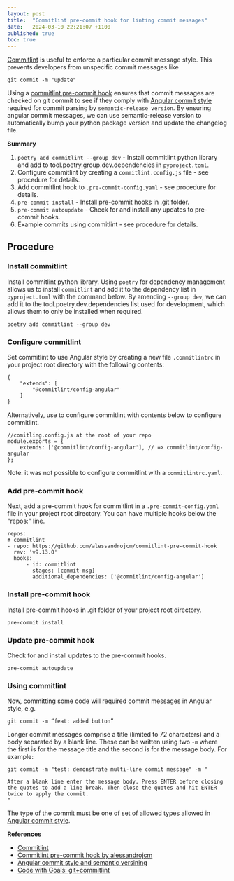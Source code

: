 ```yaml
---
layout: post
title:  "Commitlint pre-commit hook for linting commit messages"
date:   2024-03-10 22:21:07 +1100
published: true
toc: true
---
```


[Commitlint](https://commitlint.js.org/) is useful to enforce a particular commit message style. This prevents developers from unspecific commit messages like
```
git commit -m "update"
```

Using a [commitlint pre-commit hook](https://github.com/alessandrojcm/commitlint-pre-commit-hook) ensures that commit messages are checked on git commit to see if they comply with [Angular commit style](https://py-pkgs.org/07-releasing-versioning#automatic-version-bumping) required for commit parsing by `semantic-release version`. By ensuring angular commit messages, we can use semantic-release version to automatically bump your python package version and update the changelog file.



**Summary**

1. `poetry add commitlint --group dev` - Install commitlint python library and add to tool.poetry.group.dev.dependencies in `pyproject.toml`.
2. Configure commitlint by creating a `commitlint.config.js` file - see procedure for details.
3. Add commitlint hook to `.pre-commit-config.yaml` - see procedure for details.
4. `pre-commit install` - Install pre-commit hooks in .git folder.
5. `pre-commit autoupdate` - Check for and install any updates to pre-commit hooks.
6. Example commits using commitlint - see procedure for details.

## Procedure

### Install commitlint

Install commitlint python library. Using `poetry` for dependency management allows us to install `commitlint` and add it to the dependency list in `pyproject.toml` with the command below. By amending `--group dev`, we can add it to the tool.poetry.dev.dependencies list used for development, which allows them to only be installed when required.

```
poetry add commitlint --group dev
```

### Configure commitlint

Set commitlint to use Angular style by creating a new file `.commitlintrc` in your project root directory with the following contents:
```
{
    "extends": [
        "@commitlint/config-angular"
    ]
}
```
Alternatively, use to configure commitlint with contents below to configure commitlint.
```
//comitling.config.js at the root of your repo
module.exports = {
    extends: ['@commitlint/config-angular'], // => commitlint/config-angular
};
```
Note: it was not possible to configure commitlint with a `commitlintrc.yaml`.


### Add pre-commit hook

Next, add a pre-commit hook for commitlint in a `.pre-commit-config.yaml` file in your project root directory. You can have multiple hooks below the "repos:" line.

```
repos:
# commitlint
- repo: https://github.com/alessandrojcm/commitlint-pre-commit-hook
  rev: 'v9.13.0'
  hooks:
      - id: commitlint
        stages: [commit-msg]
        additional_dependencies: ['@commitlint/config-angular']
```

### Install pre-commit hook

Install pre-commit hooks in .git folder of your project root directory.

```
pre-commit install
```

### Update pre-commit hook

Check for and install updates to the pre-commit hooks.

```
pre-commit autoupdate
```

### Using commitlint

Now, committing some code will required commit messages in Angular style, e.g.

```
git commit -m “feat: added button”
```
Longer commit messages comprise a title (limited to 72 characters) and a body separated by a blank line. These can be written using two `-m` where the first is for the message title and the second is for the message body. For example:
```
git commit -m "test: demonstrate multi-line commit message" -m "

After a blank line enter the message body. Press ENTER before closing the quotes to add a line break. Then close the quotes and hit ENTER twice to apply the commit.
"
```

The type of the commit must be one of set of allowed types allowed in [Angular commit style](https://py-pkgs.org/07-releasing-versioning#automatic-version-bumping).

**References**

- [Commitlint](https://commitlint.js.org/)
- [Commitlint pre-commit hook by alessandrojcm](https://github.com/alessandrojcm/commitlint-pre-commit-hook)
- [Angular commit style and semantic versining](https://py-pkgs.org/07-releasing-versioning#automatic-version-bumping)
- [Code with Goals: git+commitlint](https://medium.com/glassblade/code-should-be-written-with-goals-in-mind-git-commitlint-c50758b85920)
